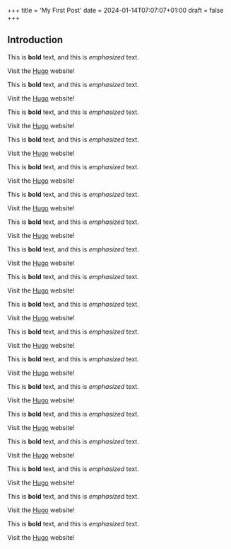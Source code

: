 +++
title = 'My First Post'
date = 2024-01-14T07:07:07+01:00
draft = false
+++
## Introduction

This is **bold** text, and this is *emphasized* text.

Visit the [Hugo](https://gohugo.io) website!

This is **bold** text, and this is *emphasized* text.

Visit the [Hugo](https://gohugo.io) website!

This is **bold** text, and this is *emphasized* text.

Visit the [Hugo](https://gohugo.io) website!

This is **bold** text, and this is *emphasized* text.

Visit the [Hugo](https://gohugo.io) website!

This is **bold** text, and this is *emphasized* text.

Visit the [Hugo](https://gohugo.io) website!

This is **bold** text, and this is *emphasized* text.

Visit the [Hugo](https://gohugo.io) website!

This is **bold** text, and this is *emphasized* text.

Visit the [Hugo](https://gohugo.io) website!

This is **bold** text, and this is *emphasized* text.

Visit the [Hugo](https://gohugo.io) website!

This is **bold** text, and this is *emphasized* text.

Visit the [Hugo](https://gohugo.io) website!

This is **bold** text, and this is *emphasized* text.

Visit the [Hugo](https://gohugo.io) website!

This is **bold** text, and this is *emphasized* text.

Visit the [Hugo](https://gohugo.io) website!

This is **bold** text, and this is *emphasized* text.

Visit the [Hugo](https://gohugo.io) website!

This is **bold** text, and this is *emphasized* text.

Visit the [Hugo](https://gohugo.io) website!

This is **bold** text, and this is *emphasized* text.

Visit the [Hugo](https://gohugo.io) website!

This is **bold** text, and this is *emphasized* text.

Visit the [Hugo](https://gohugo.io) website!

This is **bold** text, and this is *emphasized* text.

Visit the [Hugo](https://gohugo.io) website!

This is **bold** text, and this is *emphasized* text.

Visit the [Hugo](https://gohugo.io) website!

This is **bold** text, and this is *emphasized* text.

Visit the [Hugo](https://gohugo.io) website!


